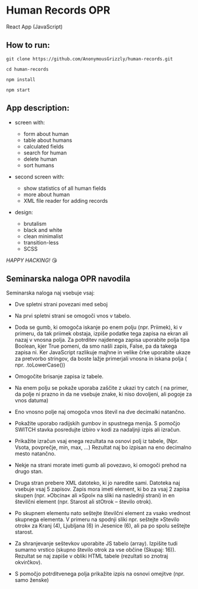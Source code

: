# Human Records OPR
React App (JavaScript)

## How to run:
    git clone https://github.com/AnonymousGrizzly/human-records.git

    cd human-records

    npm install

    npm start

## App description:
- screen with:
    - form about human 
    - table about humans
    - calculated fields 
    - search for human 
    - delete human 
    - sort humans 
    
- second screen with:
    - show statistics of all human fields 
    - more about human 
    - XML file reader for adding records

- design:
    - brutalism
    - black and white
    - clean minimalist
    - transition-less
    - SCSS

*HAPPY HACKING!*  😘


## Seminarska naloga OPR navodila

Seminarska naloga naj vsebuje vsaj:
-	Dve spletni strani povezani med seboj
-	Na prvi spletni strani se omogoči vnos v tabelo.
-	Doda se gumb, ki omogoča iskanje po enem polju (npr. Priimek), ki v primeru, da tak priimek obstaja, izpiše podatke tega zapisa na ekran ali nazaj v vnosna polja. Za potrditev najdenega zapisa uporabite polja tipa Boolean, kjer True pomeni, da smo našli zapis, False, pa da takega zapisa ni. Ker JavaScript razlikuje majhne in velike črke uporabite ukaze za pretvorbo stringov, da boste lažje primerjali vnosna in iskana polja ( npr. .toLowerCase())
-	Omogočite brisanje zapisa iz tabele.
-	Na enem polju se pokaže uporaba zaščite z ukazi try catch ( na primer, da polje ni prazno in da ne vsebuje znake, ki niso dovoljeni, ali pogoje za vnos datuma)
-	Eno vnosno polje naj omogoča vnos števil na dve decimalki natančno.
-	Pokažite uporabo radijskih gumbov in spustnega menija. S pomočjo SWITCH stavka posredujte izbiro v kodi za nadaljnji izpis ali izračun.
-	Prikažite izračun vsaj enega rezultata na osnovi polj iz tabele, (Npr. Vsota, povprečje, min, max, …) Rezultat naj bo izpisan na eno decimalno mesto natančno.
-	Nekje na strani morate imeti  gumb ali povezavo, ki omogoči prehod na drugo stan. 

-	Druga stran prebere XML datoteko, ki jo naredite sami. Datoteka naj vsebuje vsaj 5 zapisov. Zapis mora imeti element, ki bo za vsaj 2 zapisa skupen (npr. »Obcina« ali »Spol« na sliki na naslednji strani) in en številčni element (npr. Starost ali stOtrok – število otrok). 
-	Po skupnem elementu nato seštejte številčni element za vsako vrednost skupnega elementa. V primeru na spodnji sliki npr. seštejte »Stevilo otrok« za Kranj (4), Ljubljana (6) in Jesenice (6), ali pa po spolu seštejte starost. 
-	Za shranjevanje seštevkov uporabite JS tabelo (array). Izpišite tudi sumarno vrstico (skupno število otrok za vse občine (Skupaj: 16)). Rezultat se naj zapiše v obliki HTML tabele (rezultati so znotraj okvirčkov).
-	S pomočjo potrditvenega polja prikažite izpis na osnovi omejitve (npr. samo ženske)



